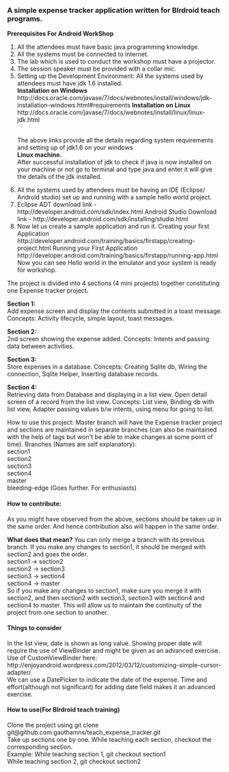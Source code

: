<h3>A simple expense tracker application written for Blrdroid teach programs.</h3>

<b>Prerequisites For Android WorkShop</b><br>
<ol>
<li>
All the attendees must have basic java programming knowledge.</li>
<li>All the systems must be connected to internet.</li>
<li>The lab which is used to conduct the workshop must have a projector.</li>
<li>The session speaker must be provided with a collar mic.</li>
<li>Setting up the Development Environment:
All the systems used by attendees must have jdk 1.6 installed.<br>
<strong>Installation on Windows</strong><br>
http://docs.oracle.com/javase/7/docs/webnotes/install/windows/jdk-installation-windows.html#requirements
<strong>Installation on Linux</strong><br>
http://docs.oracle.com/javase/7/docs/webnotes/install/linux/linux-jdk.html<br><br>

The above links provide all the details regarding system requirements and setting up of jdk1.6 on your windows<br>
<b>Linux machine.</b><br>
After successful installation of jdk to check if java is now installed on your machine or not go to terminal and type java and enter it will give the details of the jdk installed.
</li>

<li>All the systems used by attendees must be having an IDE  (Eclipse/ Android studio) set up and running with a sample hello world project.</li>
<li>Eclipse ADT download link - http://developer.android.com/sdk/index.html
Android Studio Download link - http://developer.android.com/sdk/installing/studio.html</li>
<li>Now let us create a sample application and run it.
Creating your first Application
http://developer.android.com/training/basics/firstapp/creating-project.html
Running your First Application
http://developer.android.com/training/basics/firstapp/running-app.html
Now you can see Hello world in the emulator and your system is ready for workshop. 
</li>
</ol>

The project is divided into 4 sections (4 mini projects) together constituting one Expense tracker project. 

<b>Section 1:</b><br/>
  Add expense screen and display the contents submitted in a toast message.
  Concepts: Activity lifecycle, simple layout, toast messages.

<b>Section 2:</b><br/>
  2nd screen showing the expense added.
  Concepts: Intents and passing data between activities.

<b>Section 3:</b><br/> 
  Store expenses in a database.
  Concepts: Creating Sqlite db, Wiring the connection, Sqlite Helper, Inserting database records.

<b>Section 4:</b><br/>
  Retrieving data from Database and displaying in a list view. Open detail screen of a record from the list view.
  Concepts: List view, Binding db with list view, Adapter passing values b/w intents, using menu for going to list.
  

How to use this project:
  Master branch will have the Expense tracker project and sections are maintained in separate branches (can also be maintained with the help of tags but won't be able to make changes at some point of time).
Branches (Names are self explanatory):<br/>
section1<br/>
section2<br/>
section3<br/>
section4<br/>
master<br/>
bleeding-edge (Goes further. For enthusiasts)

<h4>How to contribute:</h4>
  As you might have observed from the above, sections should be taken up in the same order. And hence contribution also will happen in the same order.
  
<b>What does that mean?</b>
  You can only merge a branch with its previous branch. If you make any changes to section1, it should be merged with section2 and goes the order.<br/>
section1 -> section2<br/>
section2 -> section3<br/>
section3 -> section4<br/>
section4 -> master<br/>
So if you make any changes to section1, make sure you merge it with section2, and then section2 with section3, section3 with section4 and section4 to master.
This will allow us to maintain the continuity of the project from one section to another.

<h4>Things to consider</h4>
In the list view, date is shown as long value. Showing proper date will require the use of ViewBinder and might be given as an advanced exercise.
Use of CustomViewBinder here: http://enjoyandroid.wordpress.com/2012/03/12/customizing-simple-cursor-adapter/ <br/>
We can use a DatePicker to indicate the date of the expense. Time and effort(although not significant) for adding date field makes it an advanced exercise.
 
<h4>How to use(For Blrdroid teach training)</h4>
Clone the project using git clone git@github.com:gauthamns/teach_expense_tracker.git<br/>
Take up sections one by one. While teaching each section, checkout the corresponding section.<br/>
Example: While teaching section 1, git checkout section1<br/>
While teaching section 2, git checkout section2<br/>


